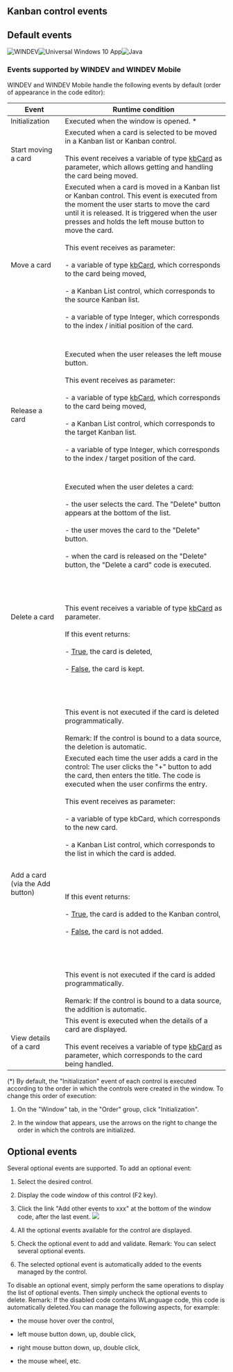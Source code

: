 
## Kanban control events
			

<a name="NOTE1"></a>
<a name="NOTE1_1"></a>


## Default events
<a name="default_events_ELTTEXTE000338"></a>
![WINDEV](https://doc.pcsoft.fr/ext/images/us/WD.png)![Universal Windows 10 App](https://doc.pcsoft.fr/ext/images/us/UNIVERSALAPP.png)![Java](https://doc.pcsoft.fr/ext/images/us/JAVA.png) 

### Events supported by WINDEV and WINDEV Mobile
<a name="events_supported_windev_and_windev_mobile_ELTPARAGRAPHE000011"></a>

WINDEV and WINDEV Mobile handle the following events by default (order of appearance in the code editor):


| Event | Runtime condition |
| --- | --- |
| Initialization | Executed when the window is opened. \* |
| Start moving a card | Executed when a card is selected to be moved in a Kanban list or Kanban control. <br><br>This event receives a variable of type [kbCard](../WDLang1/1410089167.md) as parameter, which allows getting and handling the card being moved. |
| Move a card | Executed when a card is moved in a Kanban list or Kanban control. This event is executed from the moment the user starts to move the card until it is released. It is triggered when the user presses and holds the left mouse button to move the card. <br><br>This event receives as parameter: <br><br>- a variable of type [kbCard](../WDLang1/1410089167.md), which corresponds to the card being moved,<br><br>- a Kanban List control, which corresponds to the source Kanban list. <br><br>- a variable of type Integer, which corresponds to the index / initial position of the card. <br><br><br> |
| Release a card | Executed when the user releases the left mouse button. <br><br>This event receives as parameter: <br><br>- a variable of type [kbCard](../WDLang1/1410089167.md), which corresponds to the card being moved,<br><br>- a Kanban List control, which corresponds to the target Kanban list. <br><br>- a variable of type Integer, which corresponds to the index / target position of the card. <br><br><br> |
| Delete a card | Executed when the user deletes a card: <br><br>- the user selects the card. The "Delete" button appears at the bottom of the list. <br><br>- the user moves the card to the "Delete" button. <br><br>- when the card is released on the "Delete" button, the "Delete a card" code is executed. <br><br><br><br><br>This event receives a variable of type [kbCard](../WDLang1/1410089167.md) as parameter. <br><br>If this event returns: <br><br>- <u><u><u><u>True</u></u></u></u>, the card is deleted, <br><br>- <u><u><u><u>False</u></u></u></u>, the card is kept.  <br><br><br><br><br>This event is not executed if the card is deleted programmatically. <br><br>Remark: If the control is bound to a data source, the deletion is automatic. |
| Add a card (via the Add button) | Executed each time the user adds a card in the control: The user clicks the "+" button to add the card, then enters the title. The code is executed when the user confirms the entry. <br><br>This event receives as parameter: <br><br>- a variable of type kbCard, which corresponds to the new card. <br><br>- a Kanban List control, which corresponds to the list in which the card is added. <br><br><br><br><br>If this event returns: <br><br>- <u><u><u><u>True</u></u></u></u>, the card is added to the Kanban control, <br><br>- <u><u><u><u>False</u></u></u></u>, the card is not added.  <br><br><br><br><br>This event is not executed if the card is added programmatically. <br><br>Remark: If the control is bound to a data source, the addition is automatic. |
| View details of a card | This event is executed when the details of a card are displayed. <br><br>This event receives a variable of type [kbCard](../WDLang1/1410089167.md) as parameter, which corresponds to the card being handled. |


(\*) By default, the "Initialization" event of each control is executed according to the order in which the controls were created in the window. To change this order of execution: 

1. On the "Window" tab, in the "Order" group, click "Initialization". 

2. In the window that appears, use the arrows on the right to change the order in which the controls are initialized.




<a name="NOTE2"></a>
<a name="NOTE2_1"></a>


## Optional events
<a name="optional_events_ELTTEXTE000368"></a>
Several optional events are supported.
To add an optional event:

1. Select the desired control.

2. Display the code window of this control (F2 key).

3. Click the link "Add other events to xxx" at the bottom of the window code, after the last event.  ![](https://doc.pcsoft.fr/en-US/images/image.awp?langid=3&name=Traitements_optionnels_WD_OK%20-%20HC%20N%B0001.gif)


4. All the optional events available for the control are displayed. 

5. Check the optional event to add and validate. 
	Remark: You can select several optional events. 

6. The selected optional event is automatically added to the events managed by the control.




To disable an optional event, simply perform the same operations to display the list of optional events. Then simply uncheck the optional events to delete. 
Remark: If the disabled code contains WLanguage code, this code is automatically deleted.You can manage the following aspects, for example:

- the mouse hover over the control,

- left mouse button down, up, double click,

- right mouse button down, up, double click, 

- the mouse wheel, etc.





